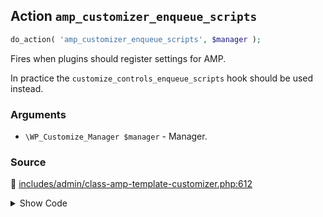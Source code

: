 ## Action `amp_customizer_enqueue_scripts`

```php
do_action( 'amp_customizer_enqueue_scripts', $manager );
```

Fires when plugins should register settings for AMP.

In practice the `customize_controls_enqueue_scripts` hook should be used instead.

### Arguments

* `\WP_Customize_Manager $manager` - Manager.

### Source

:link: [includes/admin/class-amp-template-customizer.php:612](/includes/admin/class-amp-template-customizer.php#L612)

<details>
<summary>Show Code</summary>

```php
do_action( 'amp_customizer_enqueue_scripts', $this->wp_customize );
```

</details>
